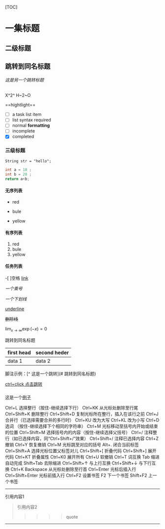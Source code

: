 [TOC]

# 一集标题

## 二级标题

## 跳转到同名标题

###### 这是另一个跳转标题



 X^2^  H~2~O

==hightlight==

<!--this is some comments-->

- [ ] a task list item
- [ ] list syntax required
- [ ]  normal **formatting**
- [ ] incomplete
- [x] completed

### 三级标题

`String str = "hello";`

```java
int a = 10 ;
int b = 20 ;
return a+b;
```

#### 无序列表

* red

* bule

* yellow

  

#### 有序列表

1. red
2. bule
3. yellow

#### 任务列表

-[ ]空格 [link](http://www.google.com)

*一个乘号*

_一个下划线_

<u>underline</u>

~~删除线~~

$\lim_{x \to \infty} \exp(-x) = 0$





跳转到同名标题

| first head | second heder |
| ---------- | ------------ |
| data 1     | data 2       |



脚注示例：[^ 这是一个跳转](# 跳转到同名标题)

<a href="# 这是另一个跳转标题">ctrl+click 点击跳转</a>

##### 





这是一个[例子]()



Ctrl+L 选择整行（按住-继续选择下行）
Ctrl+KK 从光标处删除至行尾
Ctrl+Shift+K 删除整行
Ctrl+Shift+D 复制光标所在整行，插入在该行之前
Ctrl+J 合并行（已选择需要合并的多行时）
Ctrl+KU 改为大写
Ctrl+KL 改为小写
Ctrl+D 选词 （按住-继续选择下个相同的字符串）
Ctrl+M 光标移动至括号内开始或结束的位置
Ctrl+Shift+M 选择括号内的内容（按住-继续选择父括号）
Ctrl+/ 注释整行（如已选择内容，同“Ctrl+Shift+/”效果）
Ctrl+Shift+/ 注释已选择内容
Ctrl+Z 撤销
Ctrl+Y 恢复撤销
Ctrl+M 光标跳至对应的括号
Alt+. 闭合当前标签
Ctrl+Shift+A 选择光标位置父标签对儿
Ctrl+Shift+[ 折叠代码
Ctrl+Shift+] 展开代码
Ctrl+KT 折叠属性
Ctrl+K0 展开所有
Ctrl+U 软撤销
Ctrl+T 词互换
Tab 缩进 自动完成
Shift+Tab 去除缩进
Ctrl+Shift+↑ 与上行互换
Ctrl+Shift+↓ 与下行互换
Ctrl+K Backspace 从光标处删除至行首
Ctrl+Enter 光标后插入行
Ctrl+Shift+Enter 光标前插入行
Ctrl+F2 设置书签
F2 下一个书签
Shift+F2 上一个书签

































































---



引用内容1

> 引用内容2
>
> > > > > quote



[^]: ;```
[^ 1]: 脚注1 的解释

---


